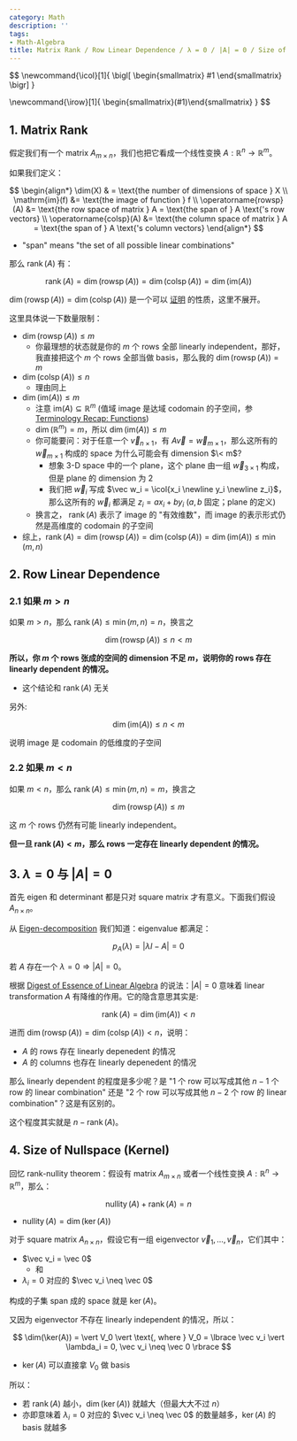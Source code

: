 ```yaml
---
category: Math
description: ''
tags:
- Math-Algebra
title: Matrix Rank / Row Linear Dependence / λ = 0 / |A| = 0 / Size of Nullspace (Kernel)
---
```


$$
\newcommand{\icol}[1]{
  \bigl[ \begin{smallmatrix} #1 \end{smallmatrix} \bigr]
}

\newcommand{\irow}[1]{
  \begin{smallmatrix}(#1)\end{smallmatrix}
}
$$

## 1. Matrix Rank

假定我们有一个 matrix $A_{m \times n}$，我们也把它看成一个线性变换 $A: \mathbb{R}^n \to \mathbb{R}^m$。

如果我们定义：

$$
\begin{align*}
\dim(X) & = \text{the number of dimensions of space } X \\
\mathrm{im}(f) &= \text{the image of function } f \\
\operatorname{rowsp}(A) &= \text{the row space of matrix } A = \text{the span of } A \text{'s row vectors} \\
\operatorname{colsp}(A) &= \text{the column space of matrix } A = \text{the span of } A \text{'s column vectors}
\end{align*}
$$

- "span" means "the set of all possible linear combinations"

那么 $\operatorname{rank}(A)$ 有：

$$
\operatorname{rank}(A) = \dim(\operatorname{rowsp}(A)) = \dim(\operatorname{colsp}(A)) = \dim(\mathrm{im}(A))
$$

$\dim(\operatorname{rowsp}(A)) = \dim(\operatorname{colsp}(A))$ 是一个可以 [证明](https://en.wikipedia.org/wiki/Rank_(linear_algebra)#Proofs_that_column_rank_=_row_rank) 的性质，这里不展开。

这里具体说一下数量限制：

- $\dim(\operatorname{rowsp}(A)) \leq m$
    - 你最理想的状态就是你的 $m$ 个 rows 全部 linearly independent，那好，我直接把这个 $m$ 个 rows 全部当做 basis，那么我的 $\dim(\operatorname{rowsp}(A)) = m$
- $\dim(\operatorname{colsp}(A)) \leq n$
    - 理由同上
- $\dim(\mathrm{im}(A)) \leq m$
    - 注意 $\mathrm{im}(A) \subseteq \mathbb{R}^m$ (值域 image 是达域 codomain 的子空间，参 [Terminology Recap: Functions](http://yaoyao.codes/math/2018/10/06/terms-of-functions))
    - $\dim(\mathbb{R}^m) = m$，所以 $\dim(\mathrm{im}(A)) \leq m$
    - 你可能要问：对于任意一个 $\vec v_{n \times 1}$，有 $A \vec v = \vec w_{m \times 1}$，那么这所有的 $\vec w_{m \times 1}$ 构成的 space 为什么可能会有 dimension $\< m$?
        - 想象 3-D space 中的一个 plane，这个 plane 由一组 $\vec w_{3 \times 1}$ 构成，但是 plane 的 dimension 为 2
        - 我们把 $\vec w_i$ 写成 $\vec w_i = \icol{x_i \newline y_i \newline z_i}$，那么这所有的 $\vec w_i$ 都满足 $z_i = a x_i + b y_i$ ($a, b$ 固定；plane 的定义)
    - 换言之， $\operatorname{rank}(A)$ 表示了 image 的 "有效维数"，而 image 的表示形式仍然是高维度的 codomain 的子空间
- 综上，$\operatorname{rank}(A) = \dim(\operatorname{rowsp}(A)) = \dim(\operatorname{colsp}(A)) = \dim(\mathrm{im}(A)) \leq \min(m, n)$

## 2. Row Linear Dependence

### 2.1 如果 $m > n$

如果 $m > n$，那么 $\operatorname{rank}(A) \leq \min(m, n) = n$，换言之

$$
\dim(\operatorname{rowsp}(A)) \leq n < m
$$

**所以，你 $m$ 个 rows 张成的空间的 dimension 不足 $m$，说明你的 rows 存在 linearly dependent 的情况。**

- 这个结论和 $\operatorname{rank}(A)$ 无关

另外:

$$
\dim(\mathrm{im}(A)) \leq n < m
$$

说明 image 是 codomain 的低维度的子空间

### 2.2 如果 $m < n$

如果 $m < n$，那么 $\operatorname{rank}(A) \leq \min(m, n) = m$，换言之

$$
\dim(\operatorname{rowsp}(A)) \leq m
$$

这 $m$ 个 rows 仍然有可能 linearly independent。

**但一旦 $\operatorname{rank}(A) < m$，那么 rows 一定存在 linearly dependent 的情况。**

## 3. $\lambda = 0$ 与 $\vert A \vert = 0$

首先 eigen 和 determinant 都是只对 square matrix 才有意义。下面我们假设 $A_{n \times n}$。

从 [Eigen-decomposition](/math/2018/09/10/eigen-decomposition) 我们知道：eigenvalue 都满足：

$$
p_A(\lambda) = \vert \lambda I - A \vert = 0
$$

若 $A$ 存在一个 $\lambda = 0 \Rightarrow \vert A \vert = 0$。

根据 [Digest of Essence of Linear Algebra](/math/2016/11/17/digest-of-essence-of-linear-algebra) 的说法：$\vert A \vert = 0$ 意味着 linear transformation $A$ 有降维的作用。它的隐含意思其实是:

$$
\operatorname{rank}(A) = \dim(\mathrm{im}(A)) < n
$$

进而 $\dim(\operatorname{rowsp}(A)) = \dim(\operatorname{colsp}(A)) < n$，说明：

- $A$ 的 rows 存在 linearly depenedent 的情况
- $A$ 的 columns 也存在 linearly depenedent 的情况

那么 linearly dependent 的程度是多少呢？是 "1 个 row 可以写成其他 $n-1$ 个 row 的 linear combination" 还是 "2 个 row 可以写成其他 $n-2$ 个 row 的 linear combination"？这是有区别的。

这个程度其实就是 $n - \operatorname{rank}(A)$。

## 4. Size of Nullspace (Kernel)

回忆 rank-nullity theorem：假设有 matrix $A_{m \times n}$ 或者一个线性变换 $A: \mathbb{R}^n \to \mathbb{R}^m$，那么：

$$
\operatorname{nullity}(A) + \operatorname{rank}(A) = n
$$

- $\operatorname{nullity}(A) = \dim(\ker(A))$ 

对于 square matrix $A_{n \times n}$，假设它有一组 eigenvector $\vec v_1, \dots, \vec v_n$，它们其中：

- $\vec v_i = \vec 0$ 
    - 和 
- $\lambda_i = 0$ 对应的 $\vec v_i \neq \vec 0$

构成的子集 span 成的 space 就是 $\ker(A)$。

又因为 eigenvector 不存在 linearly independent 的情况，所以：

$$
\dim(\ker(A)) = \vert V_0 \vert \text{, where } V_0 = \lbrace \vec v_i \vert \lambda_i = 0, \vec v_i \neq \vec 0 \rbrace
$$

- $\ker(A)$ 可以直接拿 $V_0$ 做 basis

所以：

- 若 $\operatorname{rank}(A)$ 越小，$\dim(\ker(A))$ 就越大（但最大大不过 $n$）
- 亦即意味着 $\lambda_i = 0$ 对应的 $\vec v_i \neq \vec 0$ 的数量越多，$\ker(A)$ 的 basis 就越多